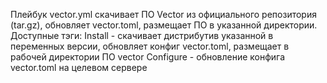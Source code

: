 Плейбук vector.yml  скачивает  ПО  Vector из официального репозитория (tar.gz), обновляет vector.toml, размещает ПО в указанной директории.
Доступные тэги:
Install - скачивает дистрибутив указанной в переменных версии, обновляет конфиг vector.toml, размещает в рабочей директории ПО vector
Configure - обновление конфига vector.toml на целевом сервере
